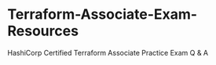 # Terraform-Associate-Exam-Resources
HashiCorp Certified Terraform Associate Practice Exam Q &amp; A

